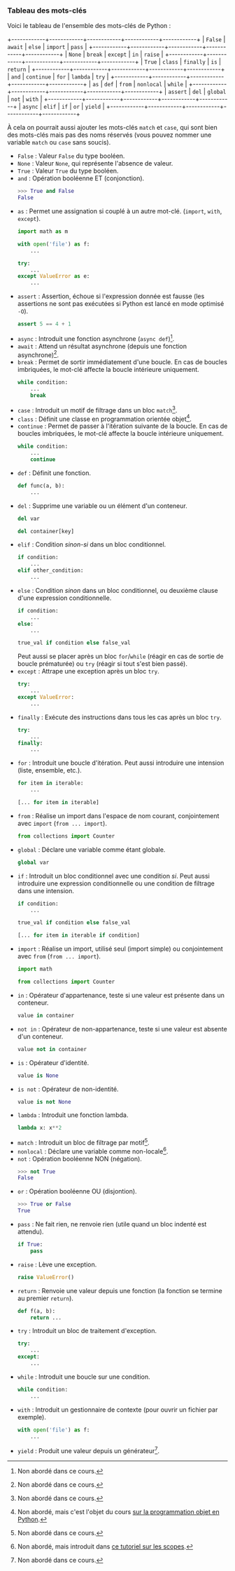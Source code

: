 ### Tableau des mots-clés

Voici le tableau de l'ensemble des mots-clés de Python :

+------------+------------+------------+------------+------------+
| `False`    | `await`    | `else`     | `import`   | `pass`     |
+------------+------------+------------+------------+------------+
| `None`     | `break`    | `except`   | `in`       | `raise`    |
+------------+------------+------------+------------+------------+
| `True`     | `class`    | `finally`  | `is`       | `return`   |
+------------+------------+------------+------------+------------+
| `and`      | `continue` | `for`      | `lambda`   | `try`      |
+------------+------------+------------+------------+------------+
| `as`       | `def`      | `from`     | `nonlocal` | `while`    |
+------------+------------+------------+------------+------------+
| `assert`   | `del`      | `global`   | `not`      | `with`     |
+------------+------------+------------+------------+------------+
| `async`    | `elif`     | `if`       | `or`       | `yield`    |
+------------+------------+------------+------------+------------+

À cela on pourrait aussi ajouter les mots-clés `match` et `case`, qui sont bien des mots-clés mais pas des noms réservés (vous pouvez nommer une variable `match` ou `case` sans soucis).

* `False` : Valeur `False` du type booléen.
* `None` : Valeur `None`, qui représente l'absence de valeur.
* `True` : Valeur `True` du type booléen.
* `and` : Opération booléenne ET (conjonction).
  ```python
  >>> True and False
  False
  ```
* `as` : Permet une assignation si couplé à un autre mot-clé. (`import`, `with`, `except`).
  ```python
  import math as m
  ```
  ```python
  with open('file') as f:
      ...
  ```
  ```python
  try:
      ...
  except ValueError as e:
      ...
  ```
* `assert` : Assertion, échoue si l'expression donnée est fausse (les assertions ne sont pas exécutées si Python est lancé en mode optimisé `-O`).
  ```python
  assert 5 == 4 + 1
  ```
* `async` : Introduit une fonction asynchrone (`async def`)[^non_aborde].
* `await` : Attend un résultat asynchrone (depuis une fonction asynchrone)[^non_aborde].
* `break` : Permet de sortir immédiatement d'une boucle. En cas de boucles imbriquées, le mot-clé affecte la boucle intérieure uniquement.
  ```python
  while condition:
      ...
      break
  ```
* `case` : Introduit un motif de filtrage dans un bloc `match`[^non_aborde].
* `class` : Définit une classe en programmation orientée objet[^class].
* `continue` : Permet de passer à l'itération suivante de la boucle. En cas de boucles imbriquées, le mot-clé affecte la boucle intérieure uniquement.
  ```python
  while condition:
      ...
      continue
  ```
* `def` : Définit une fonction.
  ```python
  def func(a, b):
      ...
  ```
* `del` : Supprime une variable ou un élément d'un conteneur.
  ```python
  del var
  ```
  ```python
  del container[key]
  ```
* `elif` : Condition _sinon-si_ dans un bloc conditionnel.
  ```python
  if condition:
      ...
  elif other_condition:
      ...
  ```
* `else` : Condition _sinon_ dans un bloc conditionnel, ou deuxième clause d'une expression conditionnelle.
  ```python
  if condition:
      ...
  else:
      ...
  ```
  ```python
  true_val if condition else false_val
  ```
  Peut aussi se placer après un bloc `for`/`while` (réagir en cas de sortie de boucle prématurée) ou `try` (réagir si tout s'est bien passé).
* `except` : Attrape une exception après un bloc `try`.
  ```python
  try:
      ...
  except ValueError:
      ...
  ```
* `finally` : Exécute des instructions dans tous les cas après un bloc `try`.
  ```python
  try:
      ...
  finally:
      ...
  ```
* `for` : Introduit une boucle d'itération. Peut aussi introduire une intension (liste, ensemble, etc.).
  ```python
  for item in iterable:
      ...
  ```
  ```python
  [... for item in iterable]
  ```
* `from` : Réalise un import dans l'espace de nom courant, conjointement avec `import` (`from ... import`).
  ```python
  from collections import Counter
  ```
* `global` : Déclare une variable comme étant globale.
  ```python
  global var
  ```
* `if` : Introduit un bloc conditionnel avec une condition _si_. Peut aussi introduire une expression conditionnelle ou une condition de filtrage dans une intension.
  ```python
  if condition:
      ...
  ```
  ```python
  true_val if condition else false_val
  ```
  ```python
  [... for item in iterable if condition]
  ```
* `import` : Réalise un import, utilisé seul (import simple) ou conjointement avec `from` (`from ... import`).
  ```python
  import math
  ```
  ```python
  from collections import Counter
  ```
* `in` : Opérateur d'appartenance, teste si une valeur est présente dans un conteneur.
  ```python
  value in container
  ```
* `not in` : Opérateur de non-appartenance, teste si une valeur est absente d'un conteneur.
  ```python
  value not in container
  ```
* `is` : Opérateur d'identité.
  ```python
  value is None
  ```
* `is not` : Opérateur de non-identité.
  ```python
  value is not None
  ```
* `lambda` : Introduit une fonction lambda.
  ```python
  lambda x: x**2
  ```
* `match` : Introduit un bloc de filtrage par motif[^non_aborde].
* `nonlocal` : Déclare une variable comme non-locale[^nonlocal].
* `not` : Opération booléenne NON (négation).
  ```python
  >>> not True
  False
  ```
* `or` : Opération booléenne OU (disjontion).
  ```python
  >>> True or False
  True
  ```
* `pass` : Ne fait rien, ne renvoie rien (utile quand un bloc indenté est attendu).
  ```python
  if True:
      pass
  ```
* `raise` : Lève une exception.
  ```python
  raise ValueError()
  ```
* `return` : Renvoie une valeur depuis une fonction (la fonction se termine au premier `return`).
  ```python
  def f(a, b):
      return ...
  ```
* `try` : Introduit un bloc de traitement d'exception.
  ```python
  try:
      ...
  except:
      ...
  ```
* `while` : Introduit une boucle sur une condition.
  ```python
  while condition:
      ...
  ```
* `with` : Introduit un gestionnaire de contexte (pour ouvrir un fichier par exemple).
  ```python
  with open('file') as f:
      ...
  ```
* `yield` : Produit une valeur depuis un générateur[^non_aborde].

[^non_aborde]: Non abordé dans ce cours.
[^class]: Non abordé, mais c'est l'objet du cours [sur la programmation objet en Python](https://zestedesavoir.com/tutoriels/1253/la-programmation-orientee-objet-en-python/).
[^nonlocal]: Non abordé, mais introduit dans [ce tutoriel sur les scopes](https://zestedesavoir.com/tutoriels/3163/variables-scopes-et-closures-en-python/).
